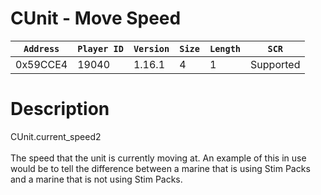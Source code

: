 # CUnit - Move Speed

| `Address` | `Player ID` | `Version` | `Size` | `Length` | `SCR` |
| ---------- | ----------- | --------- | ------ | -------- | ---- |
| 0x59CCE4 | 19040 | 1.16.1 | 4 | 1 | Supported |

# Description

CUnit.current_speed2<br><br>The speed that the unit is currently moving at. An example of this in use would be to tell the difference between a marine that is using Stim Packs and a marine that is not using Stim Packs.